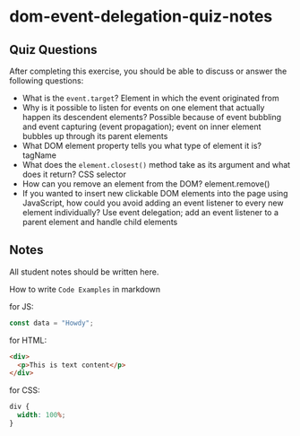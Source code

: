 # dom-event-delegation-quiz-notes

## Quiz Questions

After completing this exercise, you should be able to discuss or answer the following questions:

- What is the `event.target`?
Element in which the event originated from
- Why is it possible to listen for events on one element that actually happen its descendent elements?
Possible because of event bubbling and event capturing (event propagation); event on inner element bubbles up through its parent elements
- What DOM element property tells you what type of element it is?
tagName
- What does the `element.closest()` method take as its argument and what does it return?
CSS selector
- How can you remove an element from the DOM?
element.remove()
- If you wanted to insert new clickable DOM elements into the page using JavaScript, how could you avoid adding an event listener to every new element individually?
Use event delegation; add an event listener to a parent element and handle child elements

## Notes

All student notes should be written here.


How to write `Code Examples` in markdown

for JS:

```javascript
const data = "Howdy";
```

for HTML:

```html
<div>
  <p>This is text content</p>
</div>
```

for CSS:

```css
div {
  width: 100%;
}
```
